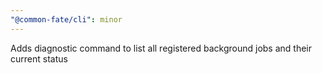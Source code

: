 ```yaml
---
"@common-fate/cli": minor
---
```


Adds diagnostic command to list all registered background jobs and their current status
